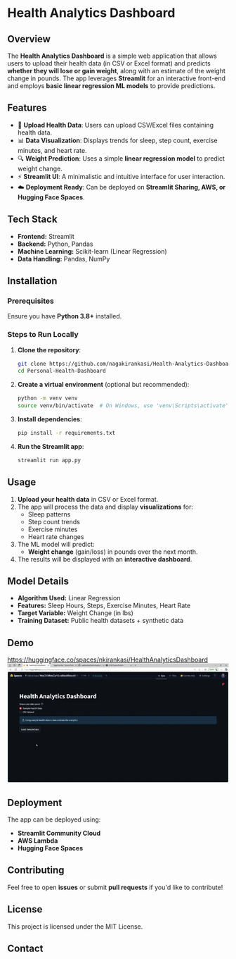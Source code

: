 # Health Analytics Dashboard

## Overview
The **Health Analytics Dashboard** is a simple web application that allows users to upload their health data (in CSV or Excel format) and predicts **whether they will lose or gain weight**, along with an estimate of the weight change in pounds. The app leverages **Streamlit** for an interactive front-end and employs **basic linear regression ML models** to provide predictions.

## Features
- 📂 **Upload Health Data**: Users can upload CSV/Excel files containing health data.
- 📊 **Data Visualization**: Displays trends for sleep, step count, exercise minutes, and heart rate.
- 🔍 **Weight Prediction**: Uses a simple **linear regression model** to predict weight change.
- ⚡ **Streamlit UI**: A minimalistic and intuitive interface for user interaction.
- ☁️ **Deployment Ready**: Can be deployed on **Streamlit Sharing, AWS, or Hugging Face Spaces**.

## Tech Stack
- **Frontend:** Streamlit
- **Backend:** Python, Pandas
- **Machine Learning:** Scikit-learn (Linear Regression)
- **Data Handling:** Pandas, NumPy

## Installation
### Prerequisites
Ensure you have **Python 3.8+** installed.

### Steps to Run Locally
1. **Clone the repository**:
   ```bash
   git clone https://github.com/nagakirankasi/Health-Analytics-Dashboard.git
   cd Personal-Health-Dashboard
   ```

2. **Create a virtual environment** (optional but recommended):
   ```bash
   python -m venv venv
   source venv/bin/activate  # On Windows, use 'venv\Scripts\activate'
   ```

3. **Install dependencies**:
   ```bash
   pip install -r requirements.txt
   ```

4. **Run the Streamlit app**:
   ```bash
   streamlit run app.py
   ```

## Usage
1. **Upload your health data** in CSV or Excel format.
2. The app will process the data and display **visualizations** for:
   - Sleep patterns
   - Step count trends
   - Exercise minutes
   - Heart rate changes
3. The ML model will predict:
   - **Weight change** (gain/loss) in pounds over the next month.
4. The results will be displayed with an **interactive dashboard**.

## Model Details
- **Algorithm Used:** Linear Regression
- **Features:** Sleep Hours, Steps, Exercise Minutes, Heart Rate
- **Target Variable:** Weight Change (in lbs)
- **Training Dataset:** Public health datasets + synthetic data

## Demo
https://huggingface.co/spaces/nkirankasi/HealthAnalyticsDashboard
![Demo](HAB-demo.webp)

## Deployment
The app can be deployed using:
- **Streamlit Community Cloud**
- **AWS Lambda**
- **Hugging Face Spaces**

## Contributing
Feel free to open **issues** or submit **pull requests** if you'd like to contribute!

## License
This project is licensed under the MIT License.

## Contact
